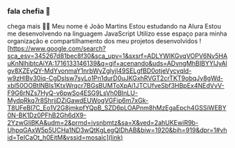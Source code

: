 ### fala chefia 👋
chega mais 💙💙
Meu nome é João Martins
Estou estudando na Alura
Estou me desenvolvendo na linguagem JavaScript
Utilizo esse espaço para minha organização e compartilhamento dos meu projetos desenvolvidos
![https://www.google.com/search?sca_esv=345267d81bec8f30&sca_upv=1&sxsrf=ADLYWIKGvqVOPV6Nv5HAuKnNlhibtcAiYA:1716133146139&q=gif+acenando&uds=ADvngMhBIBYYlJyAlgv8XZEyQY-MdYvonmaY1nrbWyZglyjI49SELgfBD0otjeVycyqld-w9zHlBv30iq-CgDslsw7syLo1Pn1durD0uJKGxhRVGT2crTKT9obqJy8gWd-xbl50OOBtlNBIs1KtxWrqcr7BGsBUMToXpAi1JTCUfveSbf3HBpEx4NEdVvV-F9G6rNZs7HyQ-v6pwSo4ESG9LsVh0BInLU-MydpRkq7r8ShrjjDZiGawdEUWogVGFip6m7xGk-T8UFeBI7C_Eo1V2G8jmkpfYQpB_SZD6pLOAPnm8hMzEgaEpch4GSSiWEBY0N-BK1Dz0PFhB2Gh6dX9-2YzwGliBKA&udm=2&prmd=ivsnbmtz&sa=X&ved=2ahUKEwiR9b-UhpqGAxW5p5UCHa1ND3wQtKgLegQIDhAB&biw=1920&bih=919&dpr=1#vhid=TeICaOt_h0EitM&vssid=mosaic](link)
